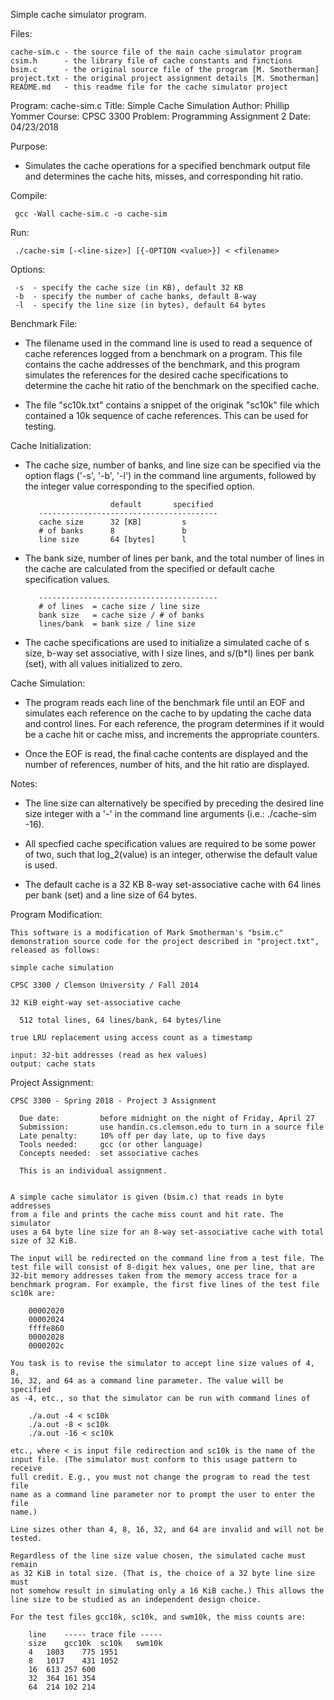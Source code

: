 Simple cache simulator program.

Files:
        
    cache-sim.c - the source file of the main cache simulator program
    csim.h      - the library file of cache constants and finctions
    bsim.c      - the original source file of the program [M. Smotherman]
    project.txt - the original project assignment details [M. Smotherman]
    README.md   - this readme file for the cache simulator project


Program:    cache-sim.c
Title:      Simple Cache Simulation
Author:     Phillip Yommer
Course:     CPSC 3300
Problem:    Programming Assignment 2
Date:       04/23/2018


Purpose:

- Simulates the cache operations for a specified benchmark output
file and determines the cache hits, misses, and corresponding hit
ratio.

Compile:

     gcc -Wall cache-sim.c -o cache-sim

Run:

     ./cache-sim [-<line-size>] [{-OPTION <value>}] < <filename>

Options:

     -s  - specify the cache size (in KB), default 32 KB
     -b  - specify the number of cache banks, default 8-way
     -l  - specify the line size (in bytes), default 64 bytes

Benchmark File:

- The filename used in the command line is used to read a sequence
of cache references logged from a benchmark on a program. This
file contains the cache addresses of the benchmark, and this
program simulates the references for the desired cache
specifications to determine the cache hit ratio of the benchmark
on the specified cache.

- The file "sc10k.txt" contains a snippet of the originak "sc10k"
file which contained a 10k sequence of cache references. This can
be used for testing.

Cache Initialization:

- The cache size, number of banks, and line size can be specified
via the option flags ('-s', '-b', '-l') in the command line
arguments, followed by the integer value corresponding to the
specified option.

                         default       specified
         ----------------------------------------
         cache size      32 [KB]         s
         # of banks      8               b
         line size       64 [bytes]      l

- The bank size, number of lines per bank, and the total number of
lines in the cache are calculated from the specified or default
cache specification values.

         ----------------------------------------
         # of lines  = cache size / line size
         bank size   = cache size / # of banks
         lines/bank  = bank size / line size

- The cache specifications are used to initialize a simulated cache
of s size, b-way set associative, with l size lines, and s/(b*l)
lines per bank (set), with all values initialized to zero.

Cache Simulation:

- The program reads each line of the benchmark file until an EOF and
simulates each reference on the cache to by updating the cache
data and control lines. For each reference, the program determines
if it would be a cache hit or cache miss, and increments the
appropriate counters.

- Once the EOF is read, the final cache contents are displayed and
the number of references, number of hits, and the hit ratio are
displayed.

Notes:

- The line size can alternatively be specified by preceding the
desired line size integer with a '-' in the command line
arguments (i.e.: ./cache-sim -16).

- All specfied cache specification values are required to be some
power of two, such that log_2(value) is an integer, otherwise
the default value is used.

- The default cache is a 32 KB 8-way set-associative cache with
64 lines per bank (set) and a line size of 64 bytes.


Program Modification:

    This software is a modification of Mark Smotherman's "bsim.c"
    demonstration source code for the project described in "project.txt",
    released as follows:

    simple cache simulation

    CPSC 3300 / Clemson University / Fall 2014

    32 KiB eight-way set-associative cache

      512 total lines, 64 lines/bank, 64 bytes/line

    true LRU replacement using access count as a timestamp

    input: 32-bit addresses (read as hex values)
    output: cache stats


Project Assignment:

    CPSC 3300 - Spring 2018 - Project 3 Assignment

      Due date:         before midnight on the night of Friday, April 27
      Submission:       use handin.cs.clemson.edu to turn in a source file
      Late penalty:     10% off per day late, up to five days
      Tools needed:     gcc (or other language)
      Concepts needed:  set associative caches

      This is an individual assignment.


    A simple cache simulator is given (bsim.c) that reads in byte addresses
    from a file and prints the cache miss count and hit rate. The simulator
    uses a 64 byte line size for an 8-way set-associative cache with total
    size of 32 KiB.

    The input will be redirected on the command line from a test file. The
    test file will consist of 8-digit hex values, one per line, that are
    32-bit memory addresses taken from the memory access trace for a
    benchmark program. For example, the first five lines of the test file
    sc10k are:

        00002020
        00002024
        ffffe860
        00002028
        0000202c

    You task is to revise the simulator to accept line size values of 4, 8,
    16, 32, and 64 as a command line parameter. The value will be specified
    as -4, etc., so that the simulator can be run with command lines of

	    ./a.out -4 < sc10k
	    ./a.out -8 < sc10k
	    ./a.out -16 < sc10k

    etc., where < is input file redirection and sc10k is the name of the
    input file. (The simulator must conform to this usage pattern to receive
    full credit. E.g., you must not change the program to read the test file
    name as a command line parameter nor to prompt the user to enter the file
    name.)

    Line sizes other than 4, 8, 16, 32, and 64 are invalid and will not be
    tested.

    Regardless of the line size value chosen, the simulated cache must remain
    as 32 KiB in total size. (That is, the choice of a 32 byte line size must
    not somehow result in simulating only a 16 KiB cache.) This allows the
    line size to be studied as an independent design choice.

    For the test files gcc10k, sc10k, and swm10k, the miss counts are:

	    line	----- trace file -----
	    size	gcc10k	sc10k	swm10k
	    4	1803	775	1951
	    8	1017	431	1052
	    16	613	257	600
	    32	364	161	354
	    64	214	102	214


